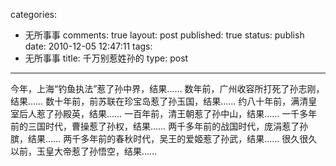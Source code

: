 categories: 
  - 无所事事
comments: true
layout: post
published: true
status: publish
date: 2010-12-05 12:47:11
tags: 
  - 无所事事
title: 千万别惹姓孙的
type: post
---

今年，上海“钓鱼执法”惹了孙中界，结果…… 数年前，广州收容所打死了孙志刚，结果…… 数十年前，前苏联在珍宝岛惹了孙玉国，结果…… 约八十年前，满清皇室后人惹了孙殿英，结果…… 一百年前，清王朝惹了孙中山，结果…… 一千多年前的三国时代，曹操惹了孙权，结果…… 两千多年前的战国时代，庞涓惹了孙膑，结果…… 两千多年前的春秋时代，吴王的爱姬惹了孙武，结果…… 很久很久以前，玉皇大帝惹了孙悟空，结果……
